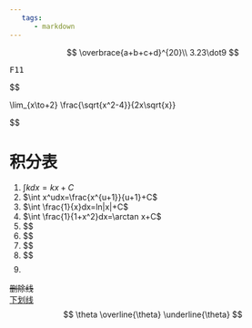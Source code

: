 ```yaml
---
   tags:
      - markdown
---
```


$$
\overbrace{a+b+c+d}^{20}\\
3.23\dot9
$$

<kbd>F11</kbd>


$$

\lim_{x\to+2} \frac{\sqrt{x^2-4}}{2x\sqrt{x}}

$$

# 积分表
1. $\int kdx=kx+C$
2. $\int x^udx=\frac{x^{u+1}}{u+1}+C$
3. $\int \frac{1}{x}dx=ln|x|+C$
4. $\int \frac{1}{1+x^2}dx=\arctan x+C$
5. $$
6. $$
7. $$
8. $$
9. $$
$$

~~删除线~~  
<u>下划线</u>  
$$
\theta  \overline{\theta} \underline{\theta}
$$